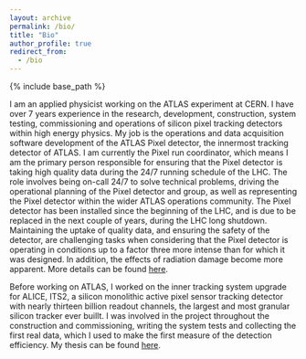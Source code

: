 ```yaml
---
layout: archive
permalink: /bio/
title: "Bio"
author_profile: true
redirect_from: 
  - /bio
---
```


{% include base_path %}

I am an applied physicist working on the ATLAS experiment at CERN. I have over 7 years experience in the 
research, development, construction, system testing, commissioning and operations of silicon pixel tracking detectors within high energy physics.
My job is the operations and data acquisition software development of the ATLAS Pixel detector, the innermost tracking detector
of ATLAS. I am currently the Pixel run coordinator, which means I am the primary person responsible for ensuring that the Pixel
detector is taking high quality data during the 24/7 running schedule of the LHC. The role involves being on-call 24/7 to solve 
technical problems, driving the operational planning of the Pixel detector and group, as well as representing the Pixel detector
within the wider ATLAS operations community. The Pixel detector has been installed since the beginning of the LHC, and is due to 
be replaced in the next couple of years, during the LHC long shutdown. Maintaining the uptake of quality data, and ensuring the 
safety of the detector, are challenging tasks when considering that the Pixel detector is operating in conditions up to a factor
three more intense than for which it was designed. In addition, the effects of radiation damage become more apparent.
More details can be found [here]({{base_path}}/publication/operational-experience-and-performance-with-the-ATLAS-Pixel-detector).

Before working on ATLAS, I worked on the inner tracking system upgrade for ALICE, ITS2, a silicon monolithic active pixel sensor 
tracking detector with nearly thirteen billion readout channels, the largest and most granular silicon tracker ever buillt.
I was involved in the project throughout the construction and commissioning, writing the system tests and collecting the first real data, 
which I used to make the first measure of the detection efficiency. My thesis can be found [here](https://cds.cern.ch/record/2826537?ln=en). 


